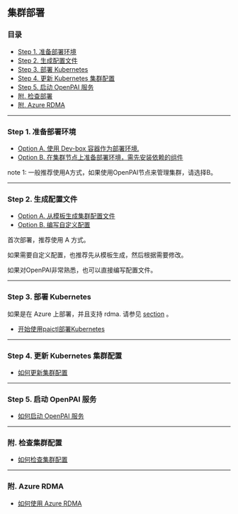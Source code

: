<!--
  Copyright (c) Microsoft Corporation
  All rights reserved.

  MIT License

  Permission is hereby granted, free of charge, to any person obtaining a copy of this software and associated
  documentation files (the "Software"), to deal in the Software without restriction, including without limitation
  the rights to use, copy, modify, merge, publish, distribute, sublicense, and/or sell copies of the Software, and
  to permit persons to whom the Software is furnished to do so, subject to the following conditions:
  The above copyright notice and this permission notice shall be included in all copies or substantial portions of the Software.

  THE SOFTWARE IS PROVIDED *AS IS*, WITHOUT WARRANTY OF ANY KIND, EXPRESS OR IMPLIED, INCLUDING
  BUT NOT LIMITED TO THE WARRANTIES OF MERCHANTABILITY, FITNESS FOR A PARTICULAR PURPOSE AND
  NONINFRINGEMENT. IN NO EVENT SHALL THE AUTHORS OR COPYRIGHT HOLDERS BE LIABLE FOR ANY CLAIM,
  DAMAGES OR OTHER LIABILITY, WHETHER IN AN ACTION OF CONTRACT, TORT OR OTHERWISE, ARISING FROM,
  OUT OF OR IN CONNECTION WITH THE SOFTWARE OR THE USE OR OTHER DEALINGS IN THE SOFTWARE.
-->

## 集群部署

### 目录

- [Step 1. 准备部署环境](#c-step-1)
- [Step 2. 生成配置文件](#c-step-2)
- [Step 3. 部署 Kubernetes](#c-step-3)
- [Step 4. 更新 Kubernetes 集群配置](#c-step-4)
- [Step 5. 启动 OpenPAI 服务](#c-step-5)
- [附. 检查部署](#appendix)
- [附. Azure RDMA](#az_rdma)

* * *

### Step 1. 准备部署环境 <a name="c-step-1"></a>

- [Option A. 使用 Dev-box 容器作为部署环境.](./how-to-setup-dev-box.md)
- [Option B. 在集群节点上准备部署环境，需先安装依赖的组件](./how-to-install-depdencey.md)

note 1: 一般推荐使用A方式，如果使用OpenPAI节点来管理集群，请选择B。

* * *

### Step 2. 生成配置文件 <a name="c-step-2"></a>

- [Option A. 从模板生成集群配置文件](./how-to-generate-cluster-config.md)
- [Option B. 编写自定义配置](./customized-configuration.md)

首次部署，推荐使用 A 方式。

如果需要自定义配置，也推荐先从模板生成，然后根据需要修改。

如果对OpenPAI非常熟悉，也可以直接编写配置文件。

* * *

### Step 3. 部署 Kubernetes <a name="c-step-3"></a>

如果是在 Azure 上部署，并且支持 rdma. 请参见 [section](#az_rdma) 。

- [开始使用paictl部署Kubernetes](./how-to-bootup-k8s.md)

* * *

### Step 4. 更新 Kubernetes 集群配置<a name="c-step-4"></a>

- [如何更新集群配置](./push-cfg-and-set-id.md)

* * *

### Step 5. 启动 OpenPAI 服务 <a name="c-step-5"></a>

- [如何启动 OpenPAI 服务](./how-to-start-pai-serv.md)

* * *

### 附. 检查集群配置 <a name="appendix"></a>

- [如何检查集群配置](./validate-deployment.md)

* * *

### 附. Azure RDMA <a name="az_rdma"></a>

- [如何使用 Azure RDMA](./azure/enable-az-rdma.md)

